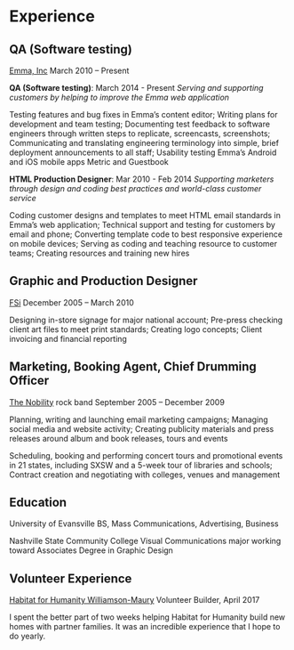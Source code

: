 # Experience
## QA (Software testing)
[Emma, Inc](http://www.myemma.com)
March 2010 – Present

**QA (Software testing)**: March 2014 - Present
_Serving and supporting customers by helping to improve the Emma web application_

Testing features and bug fixes in Emma’s content editor; Writing plans for development and team testing; Documenting test feedback to software engineers through written steps to replicate, screencasts, screenshots; Communicating and translating engineering terminology into simple, brief deployment announcements to all staff; Usability testing Emma’s Android and iOS mobile apps Metric and Guestbook

**HTML Production Designer**: Mar 2010 - Feb 2014
_Supporting marketers through design and coding best practices and world-class customer service_

Coding customer designs and templates to meet HTML email standards in Emma’s web application; Technical support and testing for customers by email and phone; Converting template code to best responsive experience on mobile devices; Serving as coding and teaching resource to customer teams; Creating resources and training new hires

## Graphic and Production Designer
[FSi](http://www.myfsi.net)
December 2005 – March 2010 

Designing in-store signage for major national account; Pre-press checking client art files to meet print standards; Creating logo concepts; Client invoicing and financial reporting
		
## Marketing, Booking Agent, Chief Drumming Officer
[The Nobility](http://www.thenobility.com) rock band 
September 2005 – December 2009

Planning, writing and launching email marketing campaigns; Managing social media and website activity; Creating publicity materials and press releases around album and book releases, tours and events 

Scheduling, booking and performing concert tours and promotional events in 21 states, including SXSW and a 5-week tour of libraries and schools; Contract creation and negotiating with colleges, venues and management		
		
## Education
University of Evansville
BS, Mass Communications, Advertising, Business

Nashville State Community College
Visual Communications major working toward Associates Degree in Graphic Design 

## Volunteer Experience
[Habitat for Humanity Williamson-Maury](https://hfhwm.org/)
Volunteer Builder, April 2017

I spent the better part of two weeks helping Habitat for Humanity build new homes with partner families. It was an incredible experience that I hope to do yearly.

